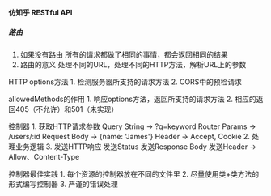 #### 仿知乎 RESTful API

##### 路由
  1. 如果没有路由
    所有的请求都做了相同的事情，都会返回相同的结果
  2. 路由的意义
    处理不同的URL，处理不同的HTTP方法，解析URL上的参数

  HTTP options方法
    1. 检测服务器所支持的请求方法
    2. CORS中的预检请求

  allowedMethods的作用
    1. 响应options方法，返回所支持的请求方法
    2. 相应的返回405（不允许）和501（未实现）
  
  控制器
    1. 获取HTTP请求参数 
      Query String -> ?q=keyword
      Router Params -> /users/:id
      Request Body -> {name: 'James'}
      Header -> Accept, Cookie
    2. 处理业务逻辑
    3. 发送HTTP响应
      发送Status
      发送Response Body
      发送Header -> Allow、Content-Type
      
  控制器最佳实践
    1. 每个资源的控制器放在不同的文件里
    2. 尽量使用类+类方法的形式编写控制器
    3. 严谨的错误处理
